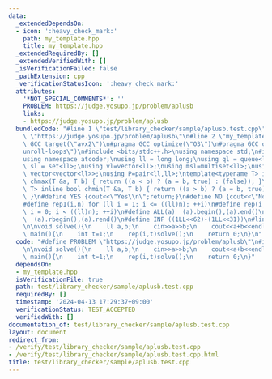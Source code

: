 ```yaml
---
data:
  _extendedDependsOn:
  - icon: ':heavy_check_mark:'
    path: my_template.hpp
    title: my_template.hpp
  _extendedRequiredBy: []
  _extendedVerifiedWith: []
  _isVerificationFailed: false
  _pathExtension: cpp
  _verificationStatusIcon: ':heavy_check_mark:'
  attributes:
    '*NOT_SPECIAL_COMMENTS*': ''
    PROBLEM: https://judge.yosupo.jp/problem/aplusb
    links:
    - https://judge.yosupo.jp/problem/aplusb
  bundledCode: "#line 1 \"test/library_checker/sample/aplusb.test.cpp\"\n#define PROBLEM\
    \ \"https://judge.yosupo.jp/problem/aplusb\"\n#line 2 \"my_template.hpp\"\n#pragma\
    \ GCC target(\"avx2\")\n#pragma GCC optimize(\"O3\")\n#pragma GCC optimize(\"\
    unroll-loops\")\n#include <bits/stdc++.h>\nusing namespace std;\n#include <atcoder/all>\n\
    using namespace atcoder;\nusing ll = long long;\nusing ql = queue<ll>;\nusing\
    \ sl = set<ll>;\nusing vl=vector<ll>;\nusing msl=multiset<ll>;\nusing Graph =\
    \ vector<vector<ll>>;\nusing P=pair<ll,ll>;\ntemplate<typename T> inline bool\
    \ chmax(T &a, T b) { return ((a < b) ? (a = b, true) : (false)); }\ntemplate<typename\
    \ T> inline bool chmin(T &a, T b) { return ((a > b) ? (a = b, true) : (false));\
    \ }\n#define YES {cout<<\"Yes\\n\";return;}\n#define NO {cout<<\"No\\n\";return;}\n\
    #define rep1(i,n) for (ll i = 1; i <= ((ll)n); ++i)\n#define rep(i,n) for (ll\
    \ i = 0; i < ((ll)n); ++i)\n#define ALL(a)  (a).begin(),(a).end()\n#define rALL(a)\
    \  (a).rbegin(),(a).rend()\n#define INF ((1LL<<62)-(1LL<<31))\n#line 3 \"test/library_checker/sample/aplusb.test.cpp\"\
    \n\nvoid solve(){\n    ll a,b;\n    cin>>a>>b;\n    cout<<a+b<<endl;\n}\n\nint\
    \ main(){\n    int t=1;\n    rep(i,t)solve();\n    return 0;\n}\n"
  code: "#define PROBLEM \"https://judge.yosupo.jp/problem/aplusb\"\n#include \"my_template.hpp\"\
    \n\nvoid solve(){\n    ll a,b;\n    cin>>a>>b;\n    cout<<a+b<<endl;\n}\n\nint\
    \ main(){\n    int t=1;\n    rep(i,t)solve();\n    return 0;\n}"
  dependsOn:
  - my_template.hpp
  isVerificationFile: true
  path: test/library_checker/sample/aplusb.test.cpp
  requiredBy: []
  timestamp: '2024-04-13 17:29:37+09:00'
  verificationStatus: TEST_ACCEPTED
  verifiedWith: []
documentation_of: test/library_checker/sample/aplusb.test.cpp
layout: document
redirect_from:
- /verify/test/library_checker/sample/aplusb.test.cpp
- /verify/test/library_checker/sample/aplusb.test.cpp.html
title: test/library_checker/sample/aplusb.test.cpp
---
```

